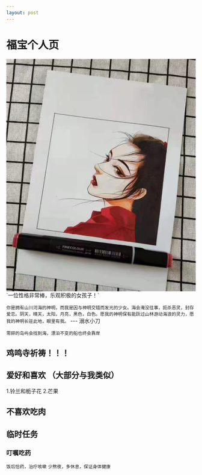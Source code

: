 ```yaml
---
layout: post
---
```


# 福宝个人页
<img src="./images/zi.jpg" align='center' />
`一位性格非常棒，乐观积极的女孩子！`

`你是拥有山川河海的神明，而我是因与神明交错而发光的少女。海会淹没往事，扼杀恶灵，封存爱恋。阴天，晴天，太阳，月亮，黑色，白色。愿我的神明保有能跃过山林游动海浪的灵力，愿我的神明长驻此地，眼里有我。` --- 溺水小刀

`零碎的岛屿会找到海，漂泊不变的船也终会靠岸`

## 鸡鸣寺祈祷！！！

## 爱好和喜欢 （大部分与我类似）
1.铃兰和栀子花
2.芒果

## 不喜欢吃肉

## 临时任务
### 叮嘱吃药
`饭后恰药，治疗咳嗽`
`少熬夜，多休息，保证身体健康`